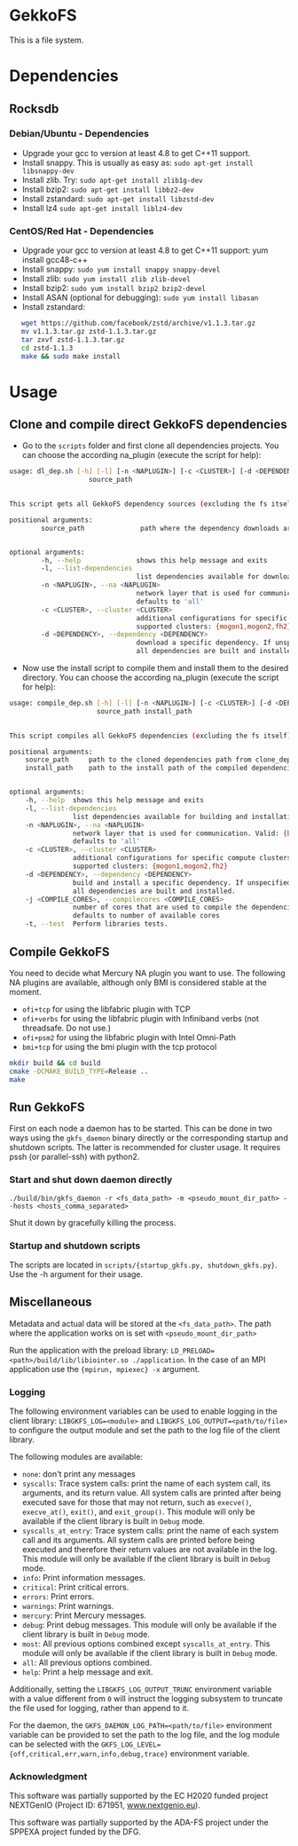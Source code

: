 # GekkoFS
This is a file system.

# Dependencies

## Rocksdb

### Debian/Ubuntu - Dependencies

- Upgrade your gcc to version at least 4.8 to get C++11 support.
- Install snappy. This is usually as easy as: `sudo apt-get install libsnappy-dev`
- Install zlib. Try: `sudo apt-get install zlib1g-dev`
- Install bzip2: `sudo apt-get install libbz2-dev`
- Install zstandard: `sudo apt-get install libzstd-dev`
- Install lz4 `sudo apt-get install liblz4-dev`

### CentOS/Red Hat - Dependencies
- Upgrade your gcc to version at least 4.8 to get C++11 support: yum install gcc48-c++
- Install snappy:
    `sudo yum install snappy snappy-devel`
- Install zlib:
    `sudo yum install zlib zlib-devel`
- Install bzip2:
    `sudo yum install bzip2 bzip2-devel`
- Install ASAN (optional for debugging):
    `sudo yum install libasan`
- Install zstandard:

```bash
   wget https://github.com/facebook/zstd/archive/v1.1.3.tar.gz
   mv v1.1.3.tar.gz zstd-1.1.3.tar.gz
   tar zxvf zstd-1.1.3.tar.gz
   cd zstd-1.1.3
   make && sudo make install
```

# Usage

## Clone and compile direct GekkoFS dependencies

- Go to the `scripts` folder and first clone all dependencies projects. You can choose the according na_plugin
(execute the script for help):

```bash
usage: dl_dep.sh [-h] [-l] [-n <NAPLUGIN>] [-c <CLUSTER>] [-d <DEPENDENCY>] 
                    source_path
	

This script gets all GekkoFS dependency sources (excluding the fs itself)

positional arguments:
        source_path              path where the dependency downloads are put


optional arguments:
        -h, --help              shows this help message and exits
        -l, --list-dependencies
                                list dependencies available for download
        -n <NAPLUGIN>, --na <NAPLUGIN>
                                network layer that is used for communication. Valid: {bmi,ofi,all}
                                defaults to 'all'
        -c <CLUSTER>, --cluster <CLUSTER>
                                additional configurations for specific compute clusters
                                supported clusters: {mogon1,mogon2,fh2}
        -d <DEPENDENCY>, --dependency <DEPENDENCY>
                                download a specific dependency. If unspecified 
                                all dependencies are built and installed.
```
- Now use the install script to compile them and install them to the desired directory. You can choose the according
na_plugin (execute the script for help):

```bash
usage: compile_dep.sh [-h] [-l] [-n <NAPLUGIN>] [-c <CLUSTER>] [-d <DEPENDENCY>] [-j <COMPILE_CORES>]
                      source_path install_path
	

This script compiles all GekkoFS dependencies (excluding the fs itself)

positional arguments:
    source_path 	path to the cloned dependencies path from clone_dep.sh
    install_path    path to the install path of the compiled dependencies


optional arguments:
    -h, --help  shows this help message and exits
    -l, --list-dependencies
                list dependencies available for building and installation
    -n <NAPLUGIN>, --na <NAPLUGIN>
                network layer that is used for communication. Valid: {bmi,ofi,all}
                defaults to 'all'
    -c <CLUSTER>, --cluster <CLUSTER>
                additional configurations for specific compute clusters
                supported clusters: {mogon1,mogon2,fh2}
    -d <DEPENDENCY>, --dependency <DEPENDENCY>
                build and install a specific dependency. If unspecified 
                all dependencies are built and installed.
    -j <COMPILE_CORES>, --compilecores <COMPILE_CORES>
                number of cores that are used to compile the dependencies
                defaults to number of available cores
    -t, --test  Perform libraries tests.
```

## Compile GekkoFS
You need to decide what Mercury NA plugin you want to use. The following NA plugins are available, although only BMI is considered stable at the moment.
 - `ofi+tcp` for using the libfabric plugin with TCP
 - `ofi+verbs` for using the libfabric plugin with Infiniband verbs (not threadsafe. Do not use.)
 - `ofi+psm2` for using the libfabric plugin with Intel Omni-Path
 - `bmi+tcp` for using the bmi plugin with the tcp protocol 

```bash
mkdir build && cd build
cmake -DCMAKE_BUILD_TYPE=Release ..
make
```

## Run GekkoFS

First on each node a daemon has to be started. This can be done in two ways using the `gkfs_daemon` binary directly or
the corresponding startup and shutdown scripts. The latter is recommended for cluster usage. It requires pssh (or
parallel-ssh) with python2.

### Start and shut down daemon directly

`./build/bin/gkfs_daemon -r <fs_data_path> -m <pseudo_mount_dir_path> --hosts <hosts_comma_separated>`
 
Shut it down by gracefully killing the process.
 
### Startup and shutdown scripts

The scripts are located in `scripts/{startup_gkfs.py, shutdown_gkfs.py}`. Use the -h argument for their usage.

## Miscellaneous

Metadata and actual data will be stored at the `<fs_data_path>`. The path where the application works on is set with
`<pseudo_mount_dir_path>`
 
Run the application with the preload library: `LD_PRELOAD=<path>/build/lib/libiointer.so ./application`. In the case of
an MPI application use the `{mpirun, mpiexec} -x` argument.
 
### Logging
The following environment variables can be used to enable logging in the client
library: `LIBGKFS_LOG=<module>` and `LIBGKFS_LOG_OUTPUT=<path/to/file>` to
configure the output module and set the path to the log file of the client
library.

The following modules are available:

 - `none`: don't print any messages
 - `syscalls`: Trace system calls: print the name of each system call, its
   arguments, and its return value. All system calls are printed after being
   executed save for those that may not return, such as `execve()`,
   `execve_at()`, `exit()`, and `exit_group()`. This module will only be
   available if the client library is built in `Debug` mode.
 - `syscalls_at_entry`: Trace system calls: print the name of each system call
   and its arguments. All system calls are printed before being executed and
   therefore their return values are not available in the log. This module will
   only be available if the client library is built in `Debug` mode.
 - `info`: Print information messages.
 - `critical`: Print critical errors.
 - `errors`: Print errors.
 - `warnings`: Print warnings.
 - `mercury`: Print Mercury messages.
 - `debug`: Print debug messages.  This module will only be available if the
   client library is built in `Debug` mode.
 - `most`: All previous options combined except `syscalls_at_entry`. This
   module will only be available if the client library is built in `Debug`
   mode.
 - `all`: All previous options combined.
 - `help`: Print a help message and exit.

Additionally, setting the `LIBGKFS_LOG_OUTPUT_TRUNC` environment variable with
a value different from `0` will instruct the logging subsystem to truncate 
the file used for logging, rather than append to it.

For the daemon, the `GKFS_DAEMON_LOG_PATH=<path/to/file>` environment variable 
can be provided to set the path to the log file, and the log module can be 
selected with the `GKFS_LOG_LEVEL={off,critical,err,warn,info,debug,trace}`
environment variable.


### Acknowledgment

This software was partially supported by the EC H2020 funded project NEXTGenIO (Project ID: 671951, www.nextgenio.eu).

This software was partially supported by the ADA-FS project under the SPPEXA project funded by the DFG.

